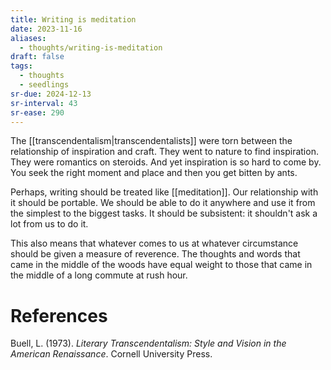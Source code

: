 ```yaml
---
title: Writing is meditation
date: 2023-11-16
aliases:
  - thoughts/writing-is-meditation
draft: false
tags:
  - thoughts
  - seedlings
sr-due: 2024-12-13
sr-interval: 43
sr-ease: 290
---
```

The [[transcendentalism|transcendentalists]] were torn between the relationship of inspiration and craft. They went to nature to find inspiration. They were romantics on steroids. And yet inspiration is so hard to come by. You seek the right moment and place and then you get bitten by ants.

Perhaps, writing should be treated like [[meditation]]. Our relationship with it should be portable. We should be able to do it anywhere and use it from the simplest to the biggest tasks. It should be subsistent: it shouldn't ask a lot from us to do it.

This also means that whatever comes to us at whatever circumstance should be given a measure of reverence. The thoughts and words that came in the middle of the woods have equal weight to those that came in the middle of a long commute at rush hour.

# References

Buell, L. (1973). _Literary Transcendentalism: Style and Vision in the American Renaissance_. Cornell University Press.